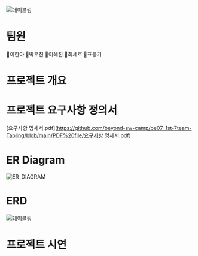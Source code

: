 ![테이블링](https://github.com/beyond-sw-camp/be07-1st-7team-Tabling/assets/55376327/39212172-3b71-472f-a5ca-0a6d8444481d)

# 팀원
👻이한아 👻박우진 👻이혜진 👻최세호 👻표웅기

# 프로젝트 개요

# 프로젝트 요구사항 정의서
[요구사항 명세서.pdf](https://github.com/beyond-sw-camp/be07-1st-7team-Tabling/blob/main/PDF%20file/요구사항 명세서.pdf)
# ER Diagram
![ER_DIAGRAM](https://github.com/beyond-sw-camp/be07-1st-7team-Tabling/assets/55376327/012edcd3-04dc-4ae3-bb4f-ec307c077eb5)

# ERD
![테이블링](https://github.com/beyond-sw-camp/be07-1st-7team-Tabling/assets/55376327/301f6e17-0248-40ad-9f4f-41770ddf9d06)

# 프로젝트 시연


